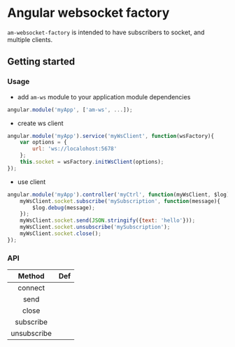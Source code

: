 Angular websocket factory
=========================

`am-websocket-factory` is intended to have subscribers to socket, and multiple clients.

## Getting started

### Usage

- add `am-ws` module to your application module dependencies

```javascript
angular.module('myApp', ['am-ws', ...]);
```

- create ws client
    
```javascript
angular.module('myApp').service('myWsClient', function(wsFactory){
    var options = {
        url: 'ws://localohost:5678'
    };
    this.socket = wsFactory.initWsClient(options);
});
```    

- use client

```javascript
angular.module('myApp').controller('myCtrl', function(myWsClient, $log){
    myWsClient.socket.subscribe('mySubscription', function(message){
        $log.debug(message);
    });
    myWsClient.socket.send(JSON.stringify({text: 'hello'}));
    myWsClient.socket.unsubscribe('mySubscription');
    myWsClient.socket.close();
});
```   
  
### API

| Method        | Def           | 
| :-----------: |:-------------:| 
| connect       |               | 
| send          |               | 
| close         |               | 
| subscribe     |               | 
| unsubscribe   |               | 